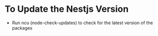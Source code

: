 # To Update the Nestjs Version
 - Run ncu (node-check-updates) to check for the latest version of the packages
 